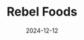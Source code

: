 ---  
layout: startup_page  
title: "Rebel Foods"  
id: "rebelfoods.com"  
permalink: "/rebelfoodsrebelfoods.com12122024/"  
website: "https://www.rebelfoods.com/"  
funding_round: "Series G"  
funding_amount: "$210M"  
investors: "Temasek, Evolvence"  
about: "Rebel Foods is a cloud kitchen operator that owns and operates a portfolio of food brands. It offers a wide variety of cuisines and meal options through its extensive network of kitchens and omnichannel presence. The company aims to provide efficient and scalable food delivery solutions globally."  
markets: "Food Service, Cloud Kitchens, E-Commerce, Food Delivery, Food Processing, Mobile Apps"  
hq: "Mumbai, Maharashtra, India"  
founded_year: "2011"  
linkedin: "https://www.linkedin.com/company/rebel-foods"  
twitter: "https://twitter.com/rebelfoods1"  
instagram: ""  
facebook: "https://www.facebook.com/RebelFoods.co"  
crunchbase: "https://www.crunchbase.com/organization/faaso-s"  
pitchbook: "https://pitchbook.com/profiles/company/60905-98"  

date_display: "12-Dec-2024"  
date: "2024-12-12"

# SEO Optimization  
meta_title: "Rebel Foods - Series G Funding ($210M)"  
meta_description: "Rebel Foods, Rebel Foods is a cloud kitchen operator that owns and operates a portfolio of food brands. It offers a wide variety of cuisines and meal options throu..."  
meta_keywords: "Rebel Foods, Food Service, Cloud Kitchens, E-Commerce, Food Delivery, Food Processing, Mobile Apps, Series G funding"  
canonical_url: "https://startup.projectstartups.com/rebelfoodsrebelfoods.com12122024/"  
---